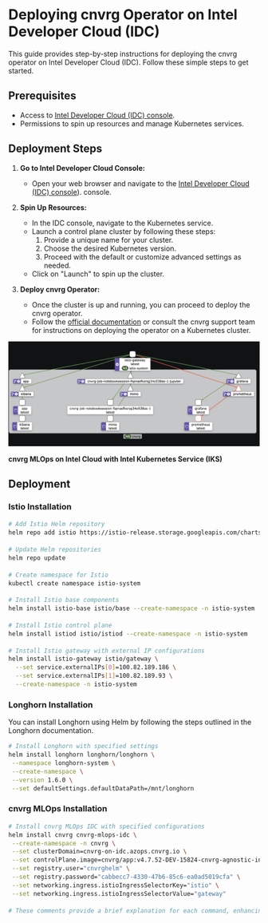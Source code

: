 # Deploying cnvrg Operator on Intel Developer Cloud (IDC)

This guide provides step-by-step instructions for deploying the cnvrg operator on Intel Developer Cloud (IDC). Follow these simple steps to get started.

## Prerequisites

- Access to [Intel Developer Cloud (IDC) console](https://intel.com/idc).
- Permissions to spin up resources and manage Kubernetes services.

## Deployment Steps

1. **Go to Intel Developer Cloud Console:**
   - Open your web browser and navigate to the [Intel Developer Cloud (IDC) console](https://console.cloud.intel.com/)). console.

2. **Spin Up Resources:**
   - In the IDC console, navigate to the Kubernetes service.
   - Launch a control plane cluster by following these steps:
     1. Provide a unique name for your cluster.
     2. Choose the desired Kubernetes version.
     3. Proceed with the default or customize advanced settings as needed.
   - Click on "Launch" to spin up the cluster.

3. **Deploy cnvrg Operator:**
   - Once the cluster is up and running, you can proceed to deploy the cnvrg operator.
   - Follow the [official documentation](https://docs.cnvrg.io/) or consult the cnvrg support team for instructions on deploying the operator on a Kubernetes cluster.

![cnvrg Logo](kially1.png)

**cnvrg MLOps on Intel Cloud with Intel Kubernetes Service (IKS)**

## Deployment

### Istio Installation

```bash
# Add Istio Helm repository
helm repo add istio https://istio-release.storage.googleapis.com/charts

# Update Helm repositories
helm repo update

# Create namespace for Istio
kubectl create namespace istio-system

# Install Istio base components
helm install istio-base istio/base --create-namespace -n istio-system

# Install Istio control plane
helm install istiod istio/istiod --create-namespace -n istio-system

# Install Istio gateway with external IP configurations
helm install istio-gateway istio/gateway \
  --set service.externalIPs[0]=100.82.189.186 \
  --set service.externalIPs[1]=100.82.189.93 \
  --create-namespace -n istio-system

```

### Longhorn Installation
You can install Longhorn using Helm by following the steps outlined in the Longhorn documentation.

```bash
# Install Longhorn with specified settings
helm install longhorn longhorn/longhorn \
 --namespace longhorn-system \
 --create-namespace \
 --version 1.6.0 \
 --set defaultSettings.defaultDataPath=/mnt/longhorn
```

### cnvrg MLOps Installation
```bash
# Install cnvrg MLOps IDC with specified configurations
helm install cnvrg cnvrg-mlops-idc \
 --create-namespace -n cnvrg \
 --set clusterDomain=cnvrg-on-idc.azops.cnvrg.io \
 --set controlPlane.image=cnvrg/app:v4.7.52-DEV-15824-cnvrg-agnostic-infra-45 \
 --set registry.user="cnvrghelm" \
 --set registry.password="cabbecc7-4330-47b6-85c6-ea0ad5019cfa" \
 --set networking.ingress.istioIngressSelectorKey="istio" \
 --set networking.ingress.istioIngressSelectorValue="gateway"

# These comments provide a brief explanation for each command, enhancing the clarity and understanding of the deployment process.


